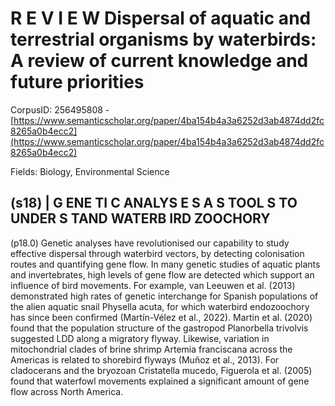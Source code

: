 # R E V I E W Dispersal of aquatic and terrestrial organisms by waterbirds: A review of current knowledge and future priorities

CorpusID: 256495808 - [https://www.semanticscholar.org/paper/4ba154b4a3a6252d3ab4874dd2fc8265a0b4ecc2](https://www.semanticscholar.org/paper/4ba154b4a3a6252d3ab4874dd2fc8265a0b4ecc2)

Fields: Biology, Environmental Science

## (s18) | G ENE TI C ANALYS E S A S TOOL S TO UNDER S TAND WATERB IRD ZOOCHORY
(p18.0) Genetic analyses have revolutionised our capability to study effective dispersal through waterbird vectors, by detecting colonisation routes and quantifying gene flow. In many genetic studies of aquatic plants and invertebrates, high levels of gene flow are detected which support an influence of bird movements. For example, van Leeuwen et al. (2013) demonstrated high rates of genetic interchange for Spanish populations of the alien aquatic snail Physella acuta, for which waterbird endozoochory has since been confirmed (Martín-Vélez et al., 2022). Martin et al. (2020) found that the population structure of the gastropod Planorbella trivolvis suggested LDD along a migratory flyway. Likewise, variation in mitochondrial clades of brine shrimp Artemia franciscana across the Americas is related to shorebird flyways (Muñoz et al., 2013). For cladocerans and the bryozoan Cristatella mucedo, Figuerola et al. (2005) found that waterfowl movements explained a significant amount of gene flow across North America.
